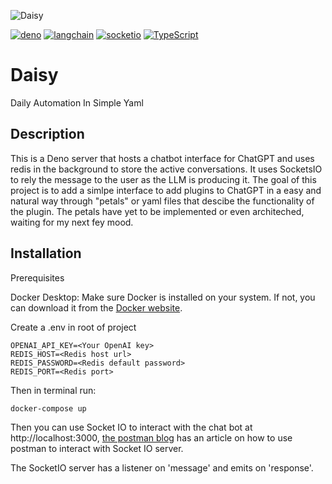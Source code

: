 ![Daisy](https://github.com/Bryt12/daisy/assets/8965979/d69aa179-f1d4-4045-8252-76ecda479924)

[![deno](https://img.shields.io/badge/deno-1.34.0-blue.svg?style=for-the-badge)](https://deno.land/)
[![langchain](https://img.shields.io/badge/🦜️🔗-0.0.86-blue.svg?style=for-the-badge)](https://github.com/hwchase17/langchainjs)
[![socketio](https://img.shields.io/badge/Socket.io-0.2.0-blue.svg?style=for-the-badge)](https://socket.io/blog/socket-io-deno/)
[![TypeScript](https://img.shields.io/badge/TypeScript-5.0.4-blue.svg?style=for-the-badge)](https://www.typescriptlang.org)

# Daisy

Daily Automation In Simple Yaml

## Description

This is a Deno server that hosts a chatbot interface for ChatGPT and uses redis
in the background to store the active conversations. It uses SocketsIO to rely
the message to the user as the LLM is producing it. The goal of this project is
to add a simlpe interface to add plugins to ChatGPT in a easy and natural way
through "petals" or yaml files that descibe the functionality of the plugin. The
petals have yet to be implemented or even architeched, waiting for my next fey mood.

## Installation

Prerequisites

Docker Desktop: Make sure Docker is installed on your system. If not, you can download it from the [Docker website](https://www.docker.com/products/docker-desktop/).

Create a .env in root of project

```
OPENAI_API_KEY=<Your OpenAI key>
REDIS_HOST=<Redis host url>
REDIS_PASSWORD=<Redis default password>
REDIS_PORT=<Redis port>
```

Then in terminal run:

`docker-compose up`

Then you can use Socket IO to interact with the chat bot at http://localhost:3000, [the postman blog](https://blog.postman.com/postman-now-supports-socket-io/) has an article on how to use postman to interact with Socket IO server.

The SocketIO server has a listener on 'message' and emits on 'response'.
